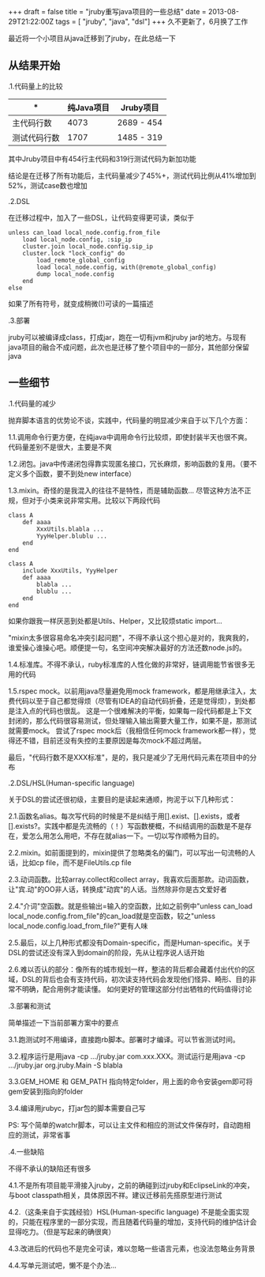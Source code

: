 +++
draft = false
title = "jruby重写java项目的一些总结"
date = 2013-08-29T21:22:00Z
tags = [ "jruby", "java", "dsl"]
+++
久不更新了，6月换了工作

最近将一个小项目从java迁移到了jruby，在此总结一下

从结果开始
---

.1.代码量上的比较

| *        		| 纯Java项目 	| Jruby项目 	 |
| ------------- | ------------- | ---------- |
| 主代码行数		| 4073			| 2689 - 454 |
| 测试代码行数	| 1707			| 1485 - 319 |

其中Jruby项目中有454行主代码和319行测试代码为新加功能

结论是在迁移了所有功能后，主代码量减少了45%+，测试代码比例从41%增加到52%，测试case数也增加

.2.DSL

在迁移过程中，加入了一些DSL，让代码变得更可读，类似于

```
unless can_load local_node.config.from_file
	load local_node.config, :sip_ip
	cluster.join local_node.config.sip_ip
	cluster.lock "lock_config" do
		load_remote_global_config
		load local_node.config, with(@remote_global_config)
		dump local_node.config
	end
else
```

如果了所有符号，就变成稍微(!)可读的一篇描述

.3.部署

jruby可以被编译成class，打成jar，跑在一切有jvm和jruby jar的地方。与现有java项目的融合不成问题，此次也是迁移了整个项目中的一部分，其他部分保留java

一些细节
---

.1.代码量的减少

抛弃脚本语言的优势论不谈，实践中，代码量的明显减少来自于以下几个方面：

   1.1.调用命令行更方便，在纯java中调用命令行比较烦，即使封装半天也很不爽。代码量差别不是很大，主要是不爽

   1.2.闭包。java中传递闭包得靠实现匿名接口，冗长麻烦，影响函数的复用。（要不定义多个函数，要不到处new interface）

   1.3.mixin。奇怪的是我混入的往往不是特性，而是辅助函数... 尽管这种方法不正规，但对于小类来说非常实用。比较以下两段代码

```
class A
	def aaaa
		XxxUtils.blabla ...
		YyyHelper.blublu ...
	end
end
```

```
class A
	include XxxUtils, YyyHelper
	def aaaa
		blabla ...
		blublu ...
	end
end
```

   如果你跟我一样厌恶到处都是Utils、Helper，又比较烦static import...

   "mixin太多很容易命名冲突引起问题"，不得不承认这个担心是对的，我爽我的，谁爱操心谁操心吧。顺便提一句，名空间冲突解决最好的方法还数node.js的。

   1.4.标准库。不得不承认，ruby标准库的人性化做的非常好，链调用能节省很多无用的代码

   1.5.rspec mock。以前用java尽量避免用mock framework，都是用继承注入，太费代码以至于自己都觉得烦（尽管有IDEA的自动代码折叠，还是觉得烦），到处都是注入点的代码也很乱。
   这是一个很难解决的平衡，如果每一段代码都是上下文封闭的，那么代码很容易测试，但处理输入输出需要大量工作，如果不是，那测试就需要mock。
   尝试了rspec mock后（我相信任何mock framework都一样），觉得还不错，目前还没有失控的主要原因是每次mock不超过两层。

   最后，"代码行数不是XXX标准"，是的，我只是减少了无用代码元素在项目中的分布

.2.DSL/HSL(Human-specific language)

关于DSL的尝试还很初级，主要目的是读起来通顺，拘泥于以下几种形式：

   2.1.函数名alias。每次写代码的时候是不是纠结于用[].exist、[].exists，或者[].exists?。实践中都是先流畅的（！）写函数梗概，不纠结调用的函数是不是存在，爱怎么用怎么用吧，不存在就alias一下。一切以写作顺畅为目的。

   2.2.mixin。如前面提到的，mixin提供了忽略类名的偏门，可以写出一句流畅的人话，比如cp file，而不是FileUtils.cp file

   2.3.动词函数。比较array.collect和collect array，我喜欢后面那款。动词函数，让"宾.动"的OO非人话，转换成"动宾"的人话。当然除非你是古文爱好者

   2.4."介词"空函数。就是些输出=输入的空函数，比如之前例中"unless can_load local_node.config.from_file"的can_load就是空函数，较之"unless local_node.config.load_from_file?"更有人味

   2.5.最后，以上几种形式都没有Domain-specific，而是Human-specific。关于DSL的尝试还没有深入到domain的阶段，先从让程序说人话开始

   2.6.难以否认的部分：像所有的城市规划一样，整洁的背后都会藏着付出代价的区域，DSL的背后也会有支持代码，初次读支持代码会发现他们怪异、畸形、目的非常不明确，配合用例才能读懂。
   如何更好的管理这部分付出牺牲的代码值得讨论

.3.部署和测试

简单描述一下当前部署方案中的要点

   3.1.跑测试时不用编译，直接跑rb脚本。部署时才编译。可以节省测试时间。

   3.2.程序运行是用java -cp .../jruby.jar com.xxx.XXX。测试运行是用java -cp .../jruby.jar org.jruby.Main -S blabla

   3.3.GEM_HOME 和 GEM_PATH 指向特定folder，用上面的命令安装gem即可将gem安装到指向的folder

   3.4.编译用jrubyc，打jar包的脚本需要自己写

   PS: 写个简单的watchr脚本，可以让主文件和相应的测试文件保存时，自动跑相应的测试，非常省事

.4.一些缺陷

不得不承认的缺陷还有很多

   4.1.不是所有项目能平滑接入jruby，之前的确碰到过jruby和EclipseLink的冲突，与boot classpath相关，具体原因不祥。建议迁移前先搭原型进行测试

   4.2.（这条来自于实践经验）HSL(Human-specific language) 不是能全面实现的，只能在程序里的一部分实现，而且随着代码量的增加，支持代码的维护估计会显得吃力。（但是写起来的确很爽）

   4.3.改进后的代码也不是完全可读，难以忽略一些语言元素，也没法忽略业务背景

   4.4.写单元测试吧，懒不是个办法...